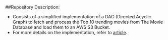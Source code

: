 ##Repository Description:

- Consists of a simplified implementation of a DAG (Directed Acyclic Graph) to fetch and process the Top 10 trending movies from The Movie Database and load them to an AWS S3 Bucket.
- For more details on the implementation, refer to [article](https://medium.com/p/fc7cc4152753).
